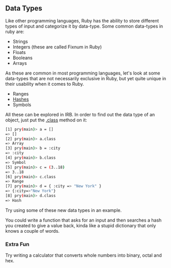 ## Data Types

Like other programming languages, Ruby has the ability to store different types of input and categorize it by data-type.
Some common data-types in ruby are:

- Strings
- Integers (these are called Fixnum in Ruby)
- Floats
- Booleans
- Arrays

As these are common in most programming languages, let's look at some data-types that are not necessarily exclusive in
Ruby, but yet quite unique in their usability when it comes to Ruby.

- Ranges
- [Hashes](http://ruby-doc.org/core-2.4.2/Hash.html)
- Symbols

All these can be explored in IRB. In order to find out the data type of an object, just put the [.class](http://ruby-doc.org/core-2.4.2/Object.html#method-i-class) method on it:

```bash
[1] pry(main)> a = []
=> []
[2] pry(main)> a.class
=> Array
[3] pry(main)> b = :city
=> :city
[4] pry(main)> b.class
=> Symbol
[5] pry(main)> c = (3..18)
=> 3..18
[6] pry(main)> c.class
=> Range
[7] pry(main)> d = { :city => "New York" }
=> {:city=>"New York"}
[8] pry(main)> d.class
=> Hash
```

Try using some of these new data types in an example.

You could write a function that asks for an input and then searches a hash you created to give a value back, kinda
like a stupid dictionary that only knows a couple of words.

### Extra Fun

Try writing a calculator that converts whole numbers into binary, octal and hex.
